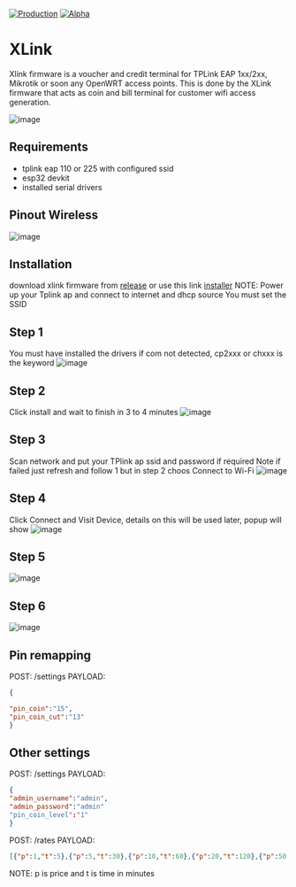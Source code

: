 [![Production](https://img.shields.io/badge/Production%3F-no-red.svg)](https://bitbucket.org/lbesson/ansi-colors) [![Alpha](https://img.shields.io/badge/Alpha%3F-yes-green.svg)](https://GitHub.com/Naereen/StrapDown.js/graphs/commit-activity)

# XLink
Xlink firmware is a voucher and credit terminal for TPLink EAP 1xx/2xx, Mikrotik or soon any OpenWRT access points.
This is done by the XLink firmware that acts as coin and bill terminal for customer wifi access generation.

![image](https://github.com/user-attachments/assets/b11121dd-5844-4771-a13a-6766e4714b3a)



## Requirements
- tplink eap 110 or 225 with configured ssid
- esp32 devkit
- installed serial drivers

## Pinout Wireless
![image](https://github.com/user-attachments/assets/9cc2a499-ce36-4a10-93ce-48d9b1ec1c7c)

## Installation
download xlink firmware from [release](https://github.com/rjjrbatarao/XLink/releases) or use this link [installer](https://xlnk.xmachinesystems.com/)
NOTE: Power up your Tplink ap and connect to internet and dhcp source You must set the SSID

## Step 1
You must have installed the drivers if com not detected, cp2xxx or chxxx is the keyword
![image](https://github.com/user-attachments/assets/3b80596e-02b3-4977-afda-3c003596b376)

## Step 2
Click install and wait to finish in 3 to 4 minutes
![image](https://github.com/user-attachments/assets/cb70b19c-50ea-407f-8871-17027ef9da0f)

## Step 3
Scan network and put your TPlink ap ssid and password if required
Note if failed just refresh and follow 1 but in step 2 choos Connect to Wi-Fi
![image](https://github.com/user-attachments/assets/bfdfe651-3502-4c68-ae31-b08eaca8646d)

## Step 4
Click Connect and Visit Device, details on this will be used later, popup will show
![image](https://github.com/user-attachments/assets/b473a422-580b-44b4-93e3-03ba5f086a4d)

## Step 5
![image](https://github.com/user-attachments/assets/c8493ce3-6a01-4e70-adf3-424926cb38de)

## Step 6
![image](https://github.com/user-attachments/assets/14814f20-5cfc-402f-95f9-5dcafbaba664)

## Pin remapping


POST: /settings
PAYLOAD:
```json
{

"pin_coin":"15",
"pin_coin_cut":"13"
}
```
## Other settings
POST: /settings
PAYLOAD:
```json
{
"admin_username":"admin",
"admin_password":"admin"
"pin_coin_level":"1"
}
```
POST: /rates
PAYLOAD:
```json
[{"p":1,"t":5},{"p":5,"t":30},{"p":10,"t":60},{"p":20,"t":120},{"p":50,"t":300}]
```
NOTE: p is price and t is time in minutes
